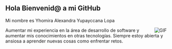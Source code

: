 ## Hola Bienvenid@ a mi GitHub

Mi nombre es Yhomira Alexandra Yupayccana Lopa


<img align="right" alt="GIF" src="https://laprogramadorafrikicom.files.wordpress.com/2020/02/descarga.gif?w=380" />

Aumentar mi experiencia en la área de desarrollo de software y aumentar mis conocimientos en otras tecnologías. Siempre estoy abierta y ansiosa a aprender nuevas cosas como enfrentar retos.

